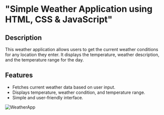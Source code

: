 # "Simple Weather Application using HTML, CSS &amp; JavaScript"

## Description

This weather application allows users to get the current weather conditions for any location they enter. It displays the temperature, weather description, and the temperature range for the day.

## Features

- Fetches current weather data based on user input.
- Displays temperature, weather condition, and temperature range.
- Simple and user-friendly interface.
  
![WeatherApp](https://user-images.githubusercontent.com/42378118/99897986-fd02dc00-2cc3-11eb-9cac-f5b577bfef40.png)

